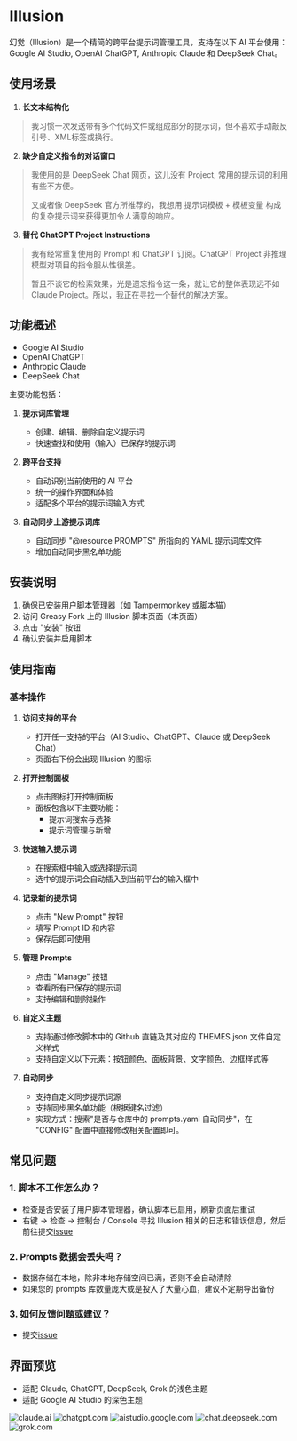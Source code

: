 # Illusion
幻觉（Illusion）是一个精简的跨平台提示词管理工具，支持在以下 AI 平台使用：Google AI Studio, OpenAI ChatGPT, Anthropic Claude 和 DeepSeek Chat。

## 使用场景
1. **长文本结构化**
> 我习惯一次发送带有多个代码文件或组成部分的提示词，但不喜欢手动敲反引号、XML标签或换行。

2. **缺少自定义指令的对话窗口**
> 我使用的是 DeepSeek Chat 网页，这儿没有 Project, 常用的提示词的利用有些不方便。
>
> 又或者像 DeepSeek 官方所推荐的，我想用 提示词模板 + 模板变量 构成的复杂提示词来获得更加令人满意的响应。

3. **替代 ChatGPT Project Instructions**
> 我有经常重复使用的 Prompt 和 ChatGPT 订阅。ChatGPT Project 非推理模型对项目的指令服从性很差。
>
> 暂且不谈它的检索效果，光是遗忘指令这一条，就让它的整体表现远不如 Claude Project。所以，我正在寻找一个替代的解决方案。

## 功能概述
- Google AI Studio
- OpenAI ChatGPT
- Anthropic Claude
- DeepSeek Chat

主要功能包括：
1. **提示词库管理**
   - 创建、编辑、删除自定义提示词
   - 快速查找和使用（输入）已保存的提示词

2. **跨平台支持**
   - 自动识别当前使用的 AI 平台
   - 统一的操作界面和体验
   - 适配多个平台的提示词输入方式

3. **自动同步上游提示词库**
   - 自动同步 "@resource     PROMPTS" 所指向的 YAML 提示词库文件
   - 增加自动同步黑名单功能

## 安装说明
1. 确保已安装用户脚本管理器（如 Tampermonkey 或脚本猫）
2. 访问 Greasy Fork 上的 Illusion 脚本页面（本页面）
3. 点击 "安装" 按钮
4. 确认安装并启用脚本

## 使用指南
### 基本操作
1. **访问支持的平台**
   - 打开任一支持的平台（AI Studio、ChatGPT、Claude 或 DeepSeek Chat）
   - 页面右下份会出现 Illusion 的图标

2. **打开控制面板**
   - 点击图标打开控制面板
   - 面板包含以下主要功能：
     - 提示词搜索与选择
     - 提示词管理与新增

3. **快速输入提示词**
   - 在搜索框中输入或选择提示词
   - 选中的提示词会自动插入到当前平台的输入框中

4. **记录新的提示词**
   - 点击 "New Prompt" 按钮
   - 填写 Prompt ID 和内容
   - 保存后即可使用

5. **管理 Prompts**
   - 点击 "Manage" 按钮
   - 查看所有已保存的提示词
   - 支持编辑和删除操作

6. **自定义主题**
   - 支持通过修改脚本中的 Github 直链及其对应的 THEMES.json 文件自定义样式
   - 支持自定义以下元素：按钮颜色、面板背景、文字颜色、边框样式等

7. **自动同步**
   - 支持自定义同步提示词源
   - 支持同步黑名单功能（根据键名过滤）
   - 实现方式：搜索"是否与仓库中的 prompts.yaml 自动同步"，在 "CONFIG" 配置中直接修改相关配置即可。

## 常见问题
### 1. 脚本不工作怎么办？
   - 检查是否安装了用户脚本管理器，确认脚本已启用，刷新页面后重试
   - 右键 → 检查 → 控制台 / Console 寻找 Illusion 相关的日志和错误信息，然后前往提交[issue](https://github.com/cattail-mutt/Illusion/issues)

### 2. Prompts 数据会丢失吗？
   - 数据存储在本地，除非本地存储空间已满，否则不会自动清除
   - 如果您的 prompts 库数量庞大或是投入了大量心血，建议不定期导出备份

### 3. 如何反馈问题或建议？
   - 提交[issue](https://github.com/cattail-mutt/Illusion/issues)

## 界面预览
- 适配 Claude, ChatGPT, DeepSeek, Grok 的浅色主题
- 适配 Google AI Studio 的深色主题
  
![claude.ai](https://raw.githubusercontent.com/cattail-mutt/Illusion/refs/heads/main/image/example/claude.png)
![chatgpt.com](https://raw.githubusercontent.com/cattail-mutt/Illusion/refs/heads/main/image/example/chatgpt.png)
![aistudio.google.com](https://raw.githubusercontent.com/cattail-mutt/Illusion/refs/heads/main/image/example/aistudio.png)
![chat.deepseek.com](https://raw.githubusercontent.com/cattail-mutt/Illusion/refs/heads/main/image/example/deepseek.png)
![grok.com](https://raw.githubusercontent.com/cattail-mutt/Illusion/refs/heads/main/image/example/grok.png)
